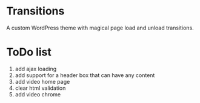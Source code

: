 Transitions
===========

A custom WordPress theme with magical page load and unload transitions.

ToDo list
=========
1. add ajax loading
2. add support for a header box that can have any content
3. add video home page
4. clear html validation
5. add video chrome